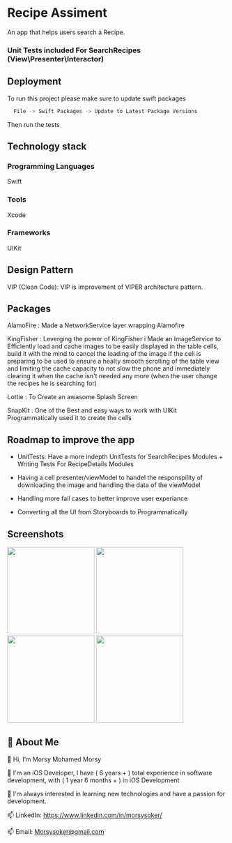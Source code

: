 # Recipe Assiment
An app that helps users search a Recipe.

### Unit Tests included For SearchRecipes (View\Presenter\Interactor)

## Deployment

To run this project please make sure to update swift packages

```bash
  File -> Swift Packages -> Update to Latest Package Versions
```
Then run the tests

## Technology stack

### Programming Languages
Swift

### Tools
Xcode

### Frameworks
UIKit

## Design Pattern
VIP (Clean Code): VIP is improvement of VIPER architecture pattern.

## Packages
AlamoFire : Made a NetworkService layer wrapping Alamofire

KingFisher : 
Leverging the power of KingFisher i Made an ImageService to Efficiently load and cache images to be easily displayed in the table cells,
build it with the mind to cancel the loading of the image if the cell is preparing to be used to ensure a healty smooth scrolling of the table view
and limiting the cache capacity to not slow the phone and immediately clearing it when the cache isn't needed any more (when the user change the recipes he is searching for)

Lottie : 
To Create an awasome Splash Screen

SnapKit : 
One of the Best and easy ways to work with UIKit Programmatically used it to create the cells
## Roadmap to improve the app

- UnitTests: Have a more indepth UnitTests for SearchRecipes Modules + Writing Tests For RecipeDetails Modules

- Having a cell presenter/viewModel to handel the responspility of downloading the image and handling the data of the viewModel

- Handling more fail cases to better improve user experiance

- Converting all the UI from Storyboards to Programmatically


## Screenshots

<img src="https://i2.paste.pics/c4a222456f6ff8169556172239941608.png" width="200"> <img src="https://i2.paste.pics/75bb61c87361724a2be6ab5e27b3134d.png" width="200"/>  <img src="https://i2.paste.pics/0857082c9a0ca1812f7873accb60348c.png" width="200"/> <img src="https://i2.paste.pics/0c5c2f3d2026c94d91b3a8eb5c9c1a69.png" width="200"> 

## 🚀 About Me
 👋 Hi, I’m Morsy Mohamed Morsy

👀 I'm an iOS Developer, I have ( 6 years + ) total experience in software development, with ( 1 year 6 months + ) in iOS Development

🎯 I'm always interested in learning new technologies and have a passion for development.

📫 LinkedIn: https://www.linkedin.com/in/morsysoker/

📫 Email: Morsysoker@gmail.com
